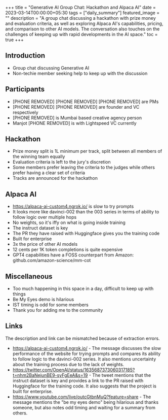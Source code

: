 +++
title =  "Generative AI Group Chat: Hackathon and Alpaca AI"
date = 2023-03-14T00:00:00+05:30
tags = ["daily_summary"]
featured_image = ""
description = "A group chat discussing a hackathon with prize money and evaluation criteria, as well as exploring Alpaca AI's capabilities, pricing, and comparison to other AI models. The conversation also touches on the challenges of keeping up with rapid developments in the AI space."
toc = true
+++

## Introduction
- Group chat discussing Generative AI
- Non-techie member seeking help to keep up with the discussion

## Participants
- [PHONE REMOVED] [PHONE REMOVED] [PHONE REMOVED] are PMs
- [PHONE REMOVED] [PHONE REMOVED] are founder and VC respectively
- [PHONE REMOVED] is Mumbai based creative agency person
- Manjot [PHONE REMOVED] is with Lightspeed VC currently

## Hackathon
- Prize money split is 1L minimum per track, split between all members of the winning team equally
- Evaluation criteria is left to the jury's discretion
- Some members prefer leaving the criteria to the judges while others prefer having a clear set of criteria
- Tracks are announced for the hackathon

## Alpaca AI
- https://alpaca-ai-custom4.ngrok.io/ is slow to try prompts
- It looks more like davinci-002 than the 003 series in terms of ability to follow logic over multiple hops
- No weights, so it's iffy on what is going inside training
- The instruct dataset is key
- The PR they have raised with Huggingface gives you the training code
- Built for enterprise
- 3x the price of other AI models
- 12 cents per 1K token completions is quite expensive
- GPT4 capabilities have a FOSS counterpart from Amazon: github.com/amazon-science/mm-cot

## Miscellaneous
- Too much happening in this space in a day, difficult to keep up with things
- Be My Eyes demo is hilarious
- IST timing is odd for some members
- Thank you for adding me to the community

## Links
The description and link can be mismatched because of extraction errors.

- https://alpaca-ai-custom4.ngrok.io/ - The message discusses the slow performance of the website for trying prompts and compares its ability to follow logic to the davinci-002 series. It also mentions uncertainty about the training process due to the lack of weights.
- https://twitter.com/OpenAI/status/1635687373060317185?t=nhm2BaNejunBE9-syFgEeA&s=19 - The tweet mentions that the instruct dataset is key and provides a link to the PR raised with Huggingface for the training code. It also suggests that the project is built for enterprise.
- https://www.youtube.com/live/outcGtbnMuQ?feature=share - The message mentions the "be my eyes demo" being hilarious and thanks someone, but also notes odd timing and waiting for a summary from others.